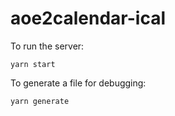 # aoe2calendar-ical

To run the server:
```
yarn start
```

To generate a file for debugging:
```
yarn generate
```

